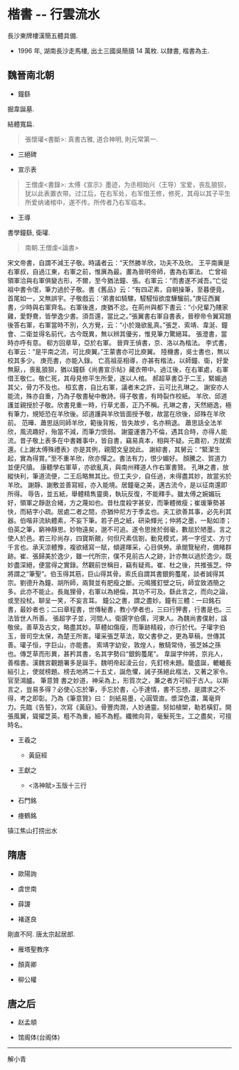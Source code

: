 # 楷書 -- 行雲流水

長沙東牌樓漢簡五體具備.

- 1996 年, 湖南長沙走馬樓, 出土三國吳簡牘 14 萬枚. 以隸書, 楷書為主.

## 魏晉南北朝

- 鐘繇

掘韋誕墓.

結體寬扁.

> 張懷瓘<書斷>: 真書古雅, 道合神明, 則元常第一.

  - 三絕碑

  - 宣示表

> 王僧虔<書錄>: 太傅《宣示》墨迹，为丞相始兴（王导）宝爱，丧乱狼狈，犹以此表置衣带。过江后，在右军处，右军借王修，修死，其母以其子平生所爱纳诸棺中，遂不传。所传者乃右军临本。

- 王導

書學鐘繇, 衛瓘.

> 南朝.王僧虔<論書>


宋文帝書，自謂不減王子敬。時議者云：“天然勝羊欣，功夫不及欣。
王平南廙是右軍叔，自過江東，右軍之前，惟廙為最。畫為晉明帝師，書為右軍法。
亡曾祖領軍洽與右軍俱變古形，不爾，至今猶法鐘、張。右軍云：“而書遂不減吾。”亡從祖中書令氓，筆力過於子敬。書《舊品》云：“有四疋素，自朝操筆，至暮便竟，首尾如一，又無誤宇。子敬戲云：‘弟書如騎騾，駸駸恒欲度驊騮前。”庚征西翼書，少時與右軍齊名。右軍後進，庚猶不忿。在荊州與都下書云：“小兒輩乃賤家雞，愛野鴦，皆學逸少書。須吾還，當比之。”張翼書右軍自書表，晉穆帝令翼寫題後答右軍，右軍當時不別，久方覺，云：“小於幾欲亂真。”張芝、索靖、韋涎、鐘會、二衛並得名前代，古今既異，無以辨其優劣，惟見筆力驚絕耳。
張澄書，當時亦呼有意。
郗方回章草，亞於右軍。
晉齊王偵書，京、洛以為楷法。
李式書，右軍云：“是平南之流，可比庾翼。”王蒙書亦可比庾翼。
陸機書，吳士書也，無以校其多少。
庚亮書，亦能入錄。
亡高祖巫相導，亦甚有楷法，以師鐘、衛，好愛無厭，，喪亂狼狽，猶以鐘繇《尚書宣示帖》藏衣帶中。過江後，在右軍處，右軍借王敬仁。敬仁死，其母見修平生所愛，遂以人棺。
郝超草書亞于二王，緊媚過其父，骨力不及也。
桓玄書，自比右軍，議者末之許，云可比孔琳之。
謝安亦人能流，殊亦自重，乃為子敬書秘中散詩。得子敬書，有時裂作校紙。
羊欣、邱道護並親授於子敬。欣書見重一時，行草尤善，正乃不稱。孔琳之書，天然絕逸，極有筆力，規矩恐在羊欣後。邱道護與羊欣皆面授予敬，故當在欣後，邱殊在羊欣前。
范曄、蕭思話同師羊欣，範後背叛，皆失故步，名亦稍退。
蕭思話全法羊欣，風流趣好，殆當不減，而筆力恨弱。
謝靈運書乃不倫，遇其合時，亦得人能流。昔子敬上表多在中書雜事中，皆自書，竊易真本，相與不疑。元嘉初，方就索還。《上謝太傅殊禮表》亦是其例，親聞文皇說此。
謝綜書，其舅云：“緊潔生起，實為得賞。”至不重羊欣，欣亦憚之。書法有力，恨少媚好。
顏騰之、賀道力並便尺牘。
康聽學右軍草，亦欲亂真，與南州釋道人作右軍書贊。
孔琳之書，放縱快利，筆道流便，二王后略無其比。但工夫少，自任過，未得盡其妙，故當劣於羊欣。
謝靜、謝敷並善寫經，亦入能境。居鐘毫之美，邁古流今，是以征南還即所得。
辱告，並五紙，舉體精雋靈奧，執玩反復，不能釋手。雖太傅之婉媚玩好，領軍之靜逖合緒，方之蔑如也。昔杜度殺字甚安，而筆體微瘦；崔瑗筆勢甚快，而結字小疏。居處二者之間，亦猶仲尼方于季孟也。夫工欲善其事，必先利其器。伯喈非流紈體素，不妄下筆。若子邑之紙，研染輝光；仲將之墨，一點如漆；伯英之筆，窮神靜思。妙物遠矣，邈不可追。遂令思挫於弱毫，數屈於陋墨。言之使人於邑。若三珍尚存，四寶斯覿，何但尺素信劄，動見模式，將一字徑丈、方寸千言也。承天涼體豫，複欲繕寫一賦，傾遲暉采，心目俱勞。承閱覽秘府，備睹群跡。崔、張歸美於逸少，雖一代所宗，僕不見前古人之跡，計亦無以過於逸少。既妙盡深絕，便當得之實錄。然觀前世稱目，竊有疑焉。崔、杜之後，共推張芝。仲將謂之“筆聖”。伯玉得其筋，巨山得其骨。索氏自謂其書銀鉤蠆尾，談者誠得其宗。劉德升為鐘、胡所師，兩賢並有肥瘦之斷。元鳴獲釘壁之玩，師宜致酒簡之多。此亦不能止。長胤狸骨，右軍以為絕倫，其功不可及。繇此言之，而向之論，或至投杖。聊呈一笑，不妄言耳。
鐘公之書，謂之盡妙。鐘有三體：一曰銘石書，最妙者也；二曰章程書，世傳秘書，教小學者也，三曰行狎書，行書是也。三法皆世人所善。
張超字子並，河間人。衛覬字伯儒，河東人。為魏尚書僕射，諡敬侯。善草及古文，略盡其妙。草體如傷瘦，而筆跡精殺，亦行於代。子瓘字伯玉，晉司空太保，為楚王所害。瓘采張芝草法，取父書參之，更為草稿，世傳其善。瓘子恒，字巨山，亦能書。
索靖字幼安，敦煌人，散騎常侍，張芝姊之孫也。傳芝草而形異，甚矜其書，名其字勢曰“銀鉤蠆尾”。
韋誕字仲將，京兆人，善楷書。漢魏宮觀題署多是誕手。魏明帝起淩云台，先釘榜未題。籠盛誕，轆轤長絙引上，使就榜題。榜去地將二十五丈，誕危懼，誡子孫絕此楷法，又著之家令。官至鴻臚。
筆意贊
書之妙道，神采為上，形質次之，兼之者方可紹于古人。以斯言之，豈易多得？必使心忘於筆，手忘於書，心手達情，書不忘想，是謂求之不得，考之即彰。乃為《筆意贊》曰：
剡紙易墨，心圓管直。漿深色濃，萬毫齊力。先臨《告誓》，次寫《黃庭》。骨豐肉潤，人妙通靈。努如植槊，勒若橫釘。開張風翼，聳擢芝英。粗不為重，細不為輕。纖微向背，毫髮死生。工之盡矣，可擅時名。

- 王羲之

  - 黃庭經

- 王獻之

  - <洛神賦>玉版十三行

- 石門銘

- 瘞鶴銘

镇江焦山打捞出水

## 隋唐

- 歐陽詢

- 虞世南

- 薛謖

- 褚遂良

剛直不阿. 唐太宗起居郎.

  - 雁塔聖教序

- 顏真卿

- 柳公權

## 唐之后

- 赵孟頫

- 馆阁体(台阁体)



----

解小青